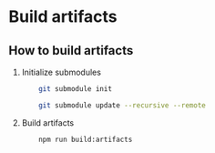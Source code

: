 # Build artifacts

## How to build artifacts

1. Initialize submodules

    ```bash
        git submodule init

        git submodule update --recursive --remote
    ```

2. Build artifacts

    ```
        npm run build:artifacts
    ```
